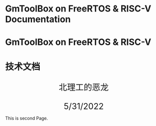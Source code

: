 # GmToolBox on FreeRTOS & RISC-V Documentation



# GmToolBox on FreeRTOS & RISC-V

# 技术文档






<p style="text-align:center;font-size:20pt;font:"Consolas";margin: 0 auto">北理工的恶龙</p>
<p style="text-align:center;font-size:20pt;margin: 0 auto">5/31/2022</p>
<div style="page-break-after:always"></div>





This is second Page.



